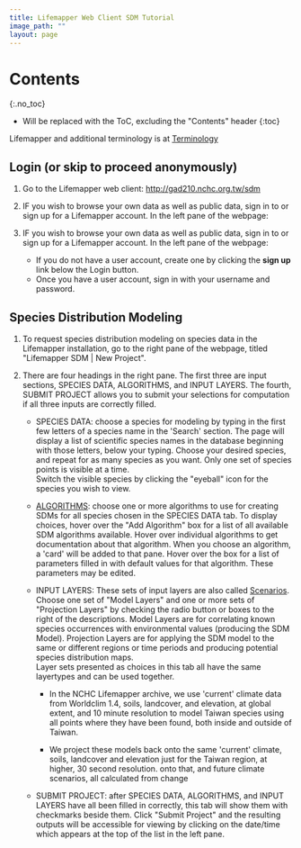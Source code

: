 ```yaml
---
title: Lifemapper Web Client SDM Tutorial
image_path: ""
layout: page
---
```


# Contents
{:.no_toc}

* Will be replaced with the ToC, excluding the "Contents" header
{:toc}

Lifemapper and additional terminology is at [Terminology](/terms)

## Login (or skip to proceed anonymously)

1. Go to the Lifemapper web client: http://gad210.nchc.org.tw/sdm
      
1. IF you wish to browse your own data as well as public data, sign in to 
   or sign up for a Lifemapper account.  In the left pane of the webpage:
   
1. IF you wish to browse your own data as well as public data, sign in to 
   or sign up for a Lifemapper account.  In the left pane of the webpage:
    
    * If you do not have a user account, create one by clicking the **sign up** 
      link below the Login button.
    * Once you have a user account, sign in with your username and password.
            
## Species Distribution Modeling

1. To request species distribution modeling on species data in the
   Lifemapper installation, go to the right pane of the webpage, titled 
   "Lifemapper SDM | New Project". 
   
1. There are four headings in the right pane.  The first three are input sections, 
   SPECIES DATA, ALGORITHMS, and INPUT LAYERS.  The fourth, SUBMIT PROJECT allows you to submit
   your selections for computation if all three inputs are correctly filled.  

    * SPECIES DATA: choose a species for modeling by typing in the first few
      letters of a species name in the 'Search' section.  The page will display 
      a list of scientific species names in the database beginning with those letters, 
      below your typing. Choose your desired species, and repeat for as many 
      species as you want.  Only one set of species points is visible at a time.  
      Switch the visible species by clicking the "eyeball" icon for the species 
      you wish to view. 
    * [ALGORITHMS](/terms.html): choose one or more algorithms to use for creating SDMs for all
      species chosen in the SPECIES DATA tab.  To display choices, hover over 
      the "Add Algorithm" box for a list of all available SDM algorithms 
      available. Hover over individual algorithms to get documentation about
      that algorithm.  When you choose an algorithm, a 'card' will be added to that
      pane.  Hover over the box for a list of parameters filled in with default values 
      for that algorithm. These parameters may be edited. 
    * INPUT LAYERS: These sets of input layers are also called 
      [Scenarios](/terms.html).  Choose one set of "Model Layers" and one or more
      sets of "Projection Layers" by checking the radio button or boxes to the 
      right of the descriptions.  Model Layers are for 
      correlating known species occurrences with environmental values 
      (producing the SDM Model).  Projection Layers are
      for applying the SDM model to the same or different regions or time 
      periods and producing potential species distribution maps.  
      Layer sets presented as choices in this tab all have the same layertypes 
      and can be used together.
      
       * In the NCHC Lifemapper archive, we use 'current' climate data 
         from Worldclim 1.4, soils, landcover, and elevation, at global extent, 
         and 10 minute resolution to model Taiwan species using all points where 
         they have been found, both inside and outside of Taiwan.  

       * We project these models back onto the same 'current' climate, soils, landcover and elevation
         just for the Taiwan region, at higher, 30 second resolution. 
         onto that, and future climate scenarios, all calculated from change 
 
     * SUBMIT PROJECT: after SPECIES DATA, ALGORITHMS, and INPUT LAYERS have all
       been filled in correctly, this tab will show them with checkmarks beside 
       them.  Click "Submit Project" and the resulting outputs will be accessible
       for viewing by clicking on the date/time which appears at the top of the 
       list in the left pane.  
       
    

